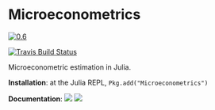 # Microeconometrics

[![0.6](https://pkg.julialang.org/badges/Microeconometrics_0.6.svg)](http://pkg.julialang.org/?pkg=Microeconometrics)

[![Travis Build Status](https://travis-ci.org/lbittarello/Microeconometrics.jl.svg?branch=master)](https://travis-ci.org/lbittarello/Microeconometrics.jl/)

Microeconometric estimation in Julia.

**Installation**: at the Julia REPL, `Pkg.add("Microeconometrics")`

**Documentation**: [![][docs-stable-img]][docs-stable-url] [![][docs-latest-img]][docs-latest-url]

[docs-latest-img]: https://img.shields.io/badge/docs-latest-blue.svg
[docs-latest-url]: http://JuliaData.github.io/DataFrames.jl/latest/

[docs-stable-img]: https://img.shields.io/badge/docs-stable-blue.svg
[docs-stable-url]: http://JuliaData.github.io/DataFrames.jl/stable/
